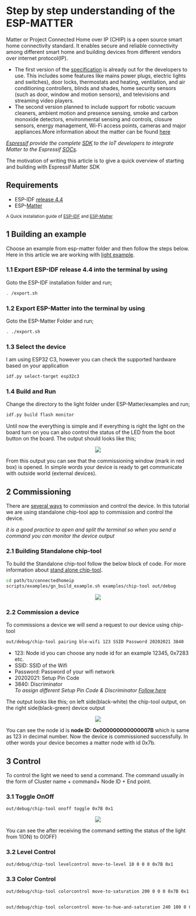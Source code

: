 # **Step by step understanding of the ESP-MATTER**
Matter or Project Connected Home over IP (CHIP) is a open source smart home connectivity standard. It enables secure and reliable connectivity among different smart home and building devices from different vendors over internet protocol(IP). <br>

- The first version of the [specification](https://csa-iot.org/all-solutions/matter/) is already out for the developers to use. This includes some features like mains power plugs, electric lights and switches), door locks, thermostats and heating, ventilation, and air conditioning controllers, blinds and shades, home security sensors (such as door, window and motion sensors), and televisions and streaming video players.
- The second version planned to include support for   robotic vacuum cleaners, ambient motion and presence sensing, smoke and carbon monoxide detectors, environmental sensing and controls, closure sensors, energy management, Wi-Fi access points, cameras and major appliances.More information about the matter can be found [here](https://www.consumerreports.org/smart-home/matter-smart-home-standard-faq-a9475777045) <br>

*[Espressif](https://www.espressif.com/en) provide the complete [SDK](https://docs.espressif.com/projects/esp-matter/en/main/esp32/index.html) to the IoT developers to integrate Matter to the Espressif [SOCs](https://www.espressif.com/en/products/socs).* 

The motivation of writing this article is to give a quick overview of starting and building with Espressif Matter SDK 

## Requirements 

- ESP-IDF [release 4.4](https://github.com/espressif/esp-idf/tree/release/v4.4)
- ESP-[Matter](https://github.com/espressif/esp-matter)

<Sup>A Quick installation guide of [ESP-IDF](https://blog.espressif.com/esp-idf-development-tools-guide-part-i-89af441585b) and [ESP-Matter](https://github.com/alibukharai/Blogs/blob/main/ESP-Matter(Demo)/Getting_Started/getting_started_with_matter_esp.md) 


## 1 Building an example 
Choose an example from esp-matter folder and then follow the steps below. Here in this article we are working with [light example](https://github.com/espressif/esp-matter/tree/main/examples/light).

### 1.1 Export ESP-IDF release 4.4 into the terminal by using
Goto the ESP-IDF installation folder and run;  

```bash
. /export.sh

```
### 1.2 Export ESP-Matter into the terminal by using 
Goto the ESP-Matter Folder and run;
```bash
. ./export.sh

```

### 1.3 Select the device 
I am using ESP32 C3, however you can check the supported hardware based on your application 

```bash 
idf.py select-target esp32c3

```

### 1.4 Build and Run
Change the directory to the light folder under ESP-Matter/examples and run; 
```bash 
idf.py build flash monitor

```
Until now the everything is simple and if everything is right the light on the board turn on you can also control the status of the LED from the boot button on the board. The output should looks like this; 

<p align="center">
    <img src="./_static/1 output.png#center">


From this output you can see that the commissioning window (mark in red box) is opened. In simple words your device is ready to get communicate with outside world (external devices).


## 2 Commissioning 
There are [several ways](https://github.com/project-chip/connectedhomeip/blob/master/docs/guides/esp32/build_app_and_commission.md#commissioning) to commission and control the device. In this tutorial we are using standalone chip-tool app to commission and control the device. 

*it is a good practice to open and split the terminal so when you send a command you can monitor the device output*

### 2.1 Building Standalone chip-tool
To build the Standalone  chip-tool follow the below block of code. For more information about [stand alone chip-tool](https://github.com/project-chip/connectedhomeip/tree/master/examples/chip-tool).

```bash 
cd path/to/connectedhomeip
scripts/examples/gn_build_example.sh examples/chip-tool out/debug

``` 
<p align="center">
    <img src="./_static/2.png#center">

### 2.2 Commission a device 

To commissions a device we will send a request to our device using chip-tool

```bash
out/debug/chip-tool pairing ble-wifi 123 SSID Password 20202021 3840

```

- 123: Node id you can choose any node id for an example 12345, 0x7283 etc. 
- SSID: SSID of the Wifi
- Password: Password of your wifi network
- 20202021: Setup Pin Code
- 3840: Discriminator <br>
*To assign different Setup Pin Code & Discriminator [Follow here](https://github.com/project-chip/connectedhomeip/blob/master/docs/guides/esp32/factory_data.md)* 

The output looks like this; on left side(black-white) the chip-tool output, on the right side(black-green) device output 

<p align="center">
    <img src="./_static/3.png#center">


You can see the node id is **node ID: 0x000000000000007B** which is same as 123 in decimal number. Now the device is commissioned successfully. In other words your device becomes a matter node with id 0x7b.

## 3 Control 
To control the light we need to send a command. The command usually in the form of Cluster name + command+ Node ID + End point. 
### 3.1 Toggle OnOff
```
out/debug/chip-tool onoff toggle 0x7B 0x1

```

<p align="center">
    <img src="./_static/4.png#center">

You can see the after receiving the command setting the status of the light from 1(ON) to 0(OFF)

### 3.2 Level Control 

```bash
out/debug/chip-tool levelcontrol move-to-level 10 0 0 0 0x7B 0x1

```
### 3.3 Color Control  
```bash 
out/debug/chip-tool colorcontrol move-to-saturation 200 0 0 0 0x7B 0x1

```

```bash 

out/debug/chip-tool colorcontrol move-to-hue-and-saturation 240 100 0 0 0 0x7B 0x1
```
